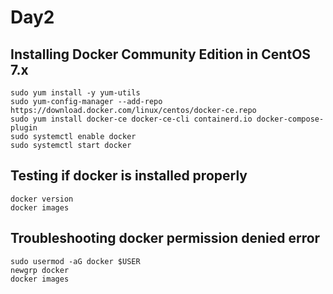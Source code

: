 # Day2

## Installing Docker Community Edition in CentOS 7.x
```
sudo yum install -y yum-utils
sudo yum-config-manager --add-repo https://download.docker.com/linux/centos/docker-ce.repo
sudo yum install docker-ce docker-ce-cli containerd.io docker-compose-plugin
sudo systemctl enable docker
sudo systemctl start docker
```

## Testing if docker is installed properly
```
docker version
docker images
```

## Troubleshooting docker permission denied error
```
sudo usermod -aG docker $USER
newgrp docker
docker images
```
